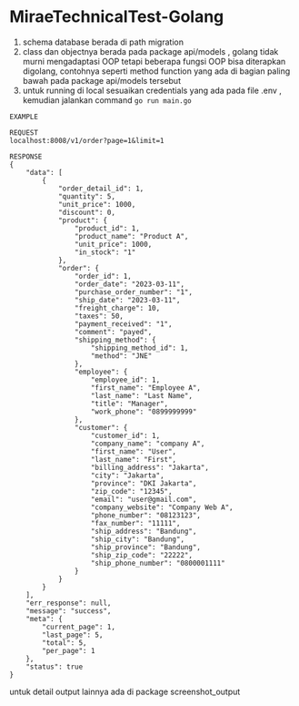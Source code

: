 # MiraeTechnicalTest-Golang

1. schema database berada di path migration
2. class dan objectnya berada pada package api/models , golang tidak murni mengadaptasi OOP
tetapi beberapa fungsi OOP bisa diterapkan digolang, contohnya seperti method function yang ada
di bagian paling bawah pada package api/models tersebut
3. untuk running di local sesuaikan credentials yang ada pada file .env , kemudian jalankan command ```go run main.go```

```
EXAMPLE

REQUEST
localhost:8008/v1/order?page=1&limit=1

RESPONSE
{
    "data": [
        {
            "order_detail_id": 1,
            "quantity": 5,
            "unit_price": 1000,
            "discount": 0,
            "product": {
                "product_id": 1,
                "product_name": "Product A",
                "unit_price": 1000,
                "in_stock": "1"
            },
            "order": {
                "order_id": 1,
                "order_date": "2023-03-11",
                "purchase_order_number": "1",
                "ship_date": "2023-03-11",
                "freight_charge": 10,
                "taxes": 50,
                "payment_received": "1",
                "comment": "payed",
                "shipping_method": {
                    "shipping_method_id": 1,
                    "method": "JNE"
                },
                "employee": {
                    "employee_id": 1,
                    "first_name": "Employee A",
                    "last_name": "Last Name",
                    "title": "Manager",
                    "work_phone": "0899999999"
                },
                "customer": {
                    "customer_id": 1,
                    "company_name": "company A",
                    "first_name": "User",
                    "last_name": "First",
                    "billing_address": "Jakarta",
                    "city": "Jakarta",
                    "province": "DKI Jakarta",
                    "zip_code": "12345",
                    "email": "user@gmail.com",
                    "company_website": "Company Web A",
                    "phone_number": "08123123",
                    "fax_number": "11111",
                    "ship_address": "Bandung",
                    "ship_city": "Bandung",
                    "ship_province": "Bandung",
                    "ship_zip_code": "22222",
                    "ship_phone_number": "0800001111"
                }
            }
        }
    ],
    "err_response": null,
    "message": "success",
    "meta": {
        "current_page": 1,
        "last_page": 5,
        "total": 5,
        "per_page": 1
    },
    "status": true
}
```

untuk detail output lainnya ada di package screenshot_output